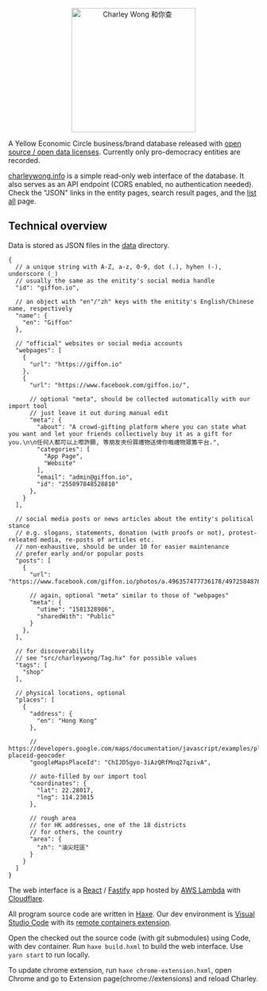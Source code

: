 <p align="center">
<img src="static/images/logo-c-t.png" width="250" alt="Charley Wong 和你查" />
</p>

A Yellow Economic Circle business/brand database released with [open source / open data licenses](LICENSE). Currently only pro-democracy entities are recorded.

[charleywong.info](https://charleywong.info/) is a simple read-only web interface of the database. It also serves as an API endpoint (CORS enabled, no authentication needed). Check the "JSON" links in the entity pages, search result pages, and the [list all](https://charleywong.info/list/all) page.

## Technical overview

Data is stored as JSON files in the [data](data) directory.

```jsonc
{
  // a unique string with A-Z, a-z, 0-9, dot (.), hyhen (-), underscore (_)
  // usually the same as the enitity's social media handle
  "id": "giffon.io",

  // an object with "en"/"zh" keys with the enitity's English/Chinese name, respectively
  "name": {
    "en": "Giffon"
  },
  
  // "official" websites or social media accounts
  "webpages": [
    {
      "url": "https://giffon.io"
    },
    {
      "url": "https://www.facebook.com/giffon.io/",

      // optional "meta", should be collected automatically with our import tool
      // just leave it out during manual edit
      "meta": {
        "about": "A crowd-gifting platform where you can state what you want and let your friends collectively buy it as a gift for you.\n\n任何人都可以上嚟許願, 等朋友夾份買禮物送俾你嘅禮物眾籌平台.",
        "categories": [
          "App Page",
          "Website"
        ],
        "email": "admin@giffon.io",
        "id": "255097848528810"
      },
    }
  ],

  // social media posts or news articles about the entity's political stance
  // e.g. slogans, statements, donation (with proofs or not), protest-releated media, re-posts of articles etc.
  // non-exhaustive, should be under 10 for easier maintenance
  // prefer early and/or popular posts
  "posts": [
    {
      "url": "https://www.facebook.com/giffon.io/photos/a.496357477736178/497258487646077",

      // again, optional "meta" similar to those of "webpages"
      "meta": {
        "utime": "1581328986",
        "sharedWith": "Public"
      }
    },
  ],
  
  // for discoverability
  // see "src/charleywong/Tag.hx" for possible values
  "tags": [
    "shop"
  ],

  // physical locations, optional
  "places": [
    {
      "address": {
        "en": "Hong Kong"
      },

      // https://developers.google.com/maps/documentation/javascript/examples/places-placeid-geocoder
      "googleMapsPlaceId": "ChIJD5gyo-3iAzQRfMnq27qzivA",

      // auto-filled by our import tool
      "coordinates": {
        "lat": 22.28017,
        "lng": 114.23015
      },

      // rough area
      // for HK addresses, one of the 18 districts
      // for others, the country
      "area": {
        "zh": "油尖旺區"
      }
    }
  ]
}
```

The web interface is a [React](https://reactjs.org/) / [Fastify](https://www.fastify.io/) app hosted by [AWS Lambda](https://aws.amazon.com/lambda/) with [Cloudflare](https://www.cloudflare.com/).

All program source code are written in [Haxe](https://haxe.org/). Our dev environment is [Visual Studio Code](https://code.visualstudio.com/) with its [remote containers extension](https://code.visualstudio.com/docs/remote/containers).

Open the checked out the source code (with git submodules) using Code, with dev container. Run `haxe build.hxml` to build the web interface. Use `yarn start` to run locally.

To update chrome extension, run `haxe chrome-extension.hxml`, open Chrome and go to Extension page(chrome://extensions) and reload Charley.
